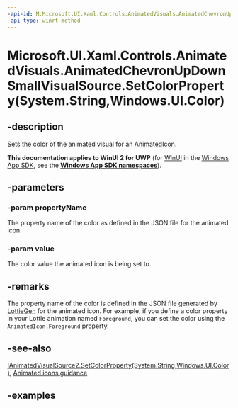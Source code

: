 ```yaml
---
-api-id: M:Microsoft.UI.Xaml.Controls.AnimatedVisuals.AnimatedChevronUpDownSmallVisualSource.SetColorProperty(System.String,Windows.UI.Color)
-api-type: winrt method
---
```


# Microsoft.UI.Xaml.Controls.AnimatedVisuals.AnimatedChevronUpDownSmallVisualSource.SetColorProperty(System.String,Windows.UI.Color)

<!--
public void SetColorProperty (string propertyName, Windows.UI.Color value);
-->
## -description

Sets the color of the animated visual for an [AnimatedIcon](AnimatedIcon.md).

**This documentation applies to WinUI 2 for UWP** (for [WinUI](/windows/apps/winui/winui3/) in the [Windows App SDK](/windows/apps/windows-app-sdk/), see the **[Windows App SDK namespaces](/windows/windows-app-sdk/api/winrt/)**).

## -parameters

### -param propertyName

The property name of the color as defined in the JSON file for the animated icon.

### -param value

The color value the animated icon is being set to.

## -remarks

The property name of the color is defined in the JSON file generated by [LottieGen](/windows/communitytoolkit/animations/lottie-scenarios/getting_started_codegen) for the animated icon. For example, if you define a color property in your Lottie animation named `Foreground`, you can set the color using the `AnimatedIcon.Foreground` property.

## -see-also

[IAnimatedVisualSource2.SetColorProperty(System.String,Windows.UI.Color)](../microsoft.ui.xaml.controls/ianimatedvisualsource2_setcolorproperty_245729801.md), [Animated icons guidance](/windows/apps/design/controls/animated-icon)

## -examples
